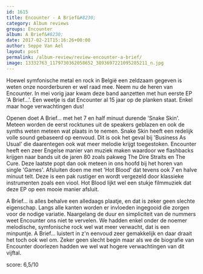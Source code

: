 ```yaml
---
id: 1615
title: Encounter - A Brief&#8230;
category: Album reviews
groups: Encounter
album: A Brief&#8230;
date: 2017-02-21T15:16:26+00:00
author: Seppe Van Ael
layout: post
permalink: /album-review/review-encounter-a-brief/
image: 13332763_1179730362058652_3893697221095285211_n.jpg
---
```

Hoewel symfonische metal en rock in België een zeldzaam gegeven is weten onze noorderburen er wel raad mee. Neem nu de heren van Encounter. In mei vorig jaar kwam deze band aanzetten met hun eerste EP 'A Brief&#8230;'. Een weetje is dat Encounter al 15 jaar op de planken staat. Enkel maar hoge verwachtingen dus!

Openen doet A Brief&#8230; met het 7 en half minuut durende 'Snake Skin'. Meteen worden de eerst rocktunes uit de speakers geblazen en ook de synths weten meteen wat plaats in te nemen. Snake Skin heeft een redelijk volle sound gebaseerd op eenvoud. Dit is ook het geval bij 'Business As Usual' die daarentegen ook wat meer melodie krijgt toegestoken. Encounter heeft een zeer Engelse manier van muziek maken waardoor we flashbacks krijgen naar bands uit de jaren 80 zoals pakweg The Dire Straits en The Cure. Deze laatste popt dan ook meteen in ons hoofd bij het horen van single 'Games'. Afsluiten doen me met 'Hot Blood' dat tevens ook 7 en halve minuut telt. Deze is een pak rustiger en wordt vergezeld door klassieke instrumenten zoals een viool. Hot Blood lijkt wel een stukje filmmuziek dat deze EP op een mooie manier afsluit.

A Brief&#8230; is alles behalve een alledaags plaatje, en dat is zeker geen slechte eigenschap. Langs alle kanten worden er invloeden ingegooid die zorgen voor de nodige variatie. Naargelang de duur en simpliciteit van de nummers weet Encounter ons niet te vervelen. We hadden enkel onder de noemer melodische, symfonische rock wel wat meer verwacht, dat is een minpuntje. A Brief&#8230; luistert in z'n eenvoud zeer gemakkelijk en daar draait het toch ook wel om. Zeker geen slecht begin maar als we de biografie van Encounter doorlezen hadden we wel wat hogere verwachtingen van dit vijftal.

score: 6,5/10